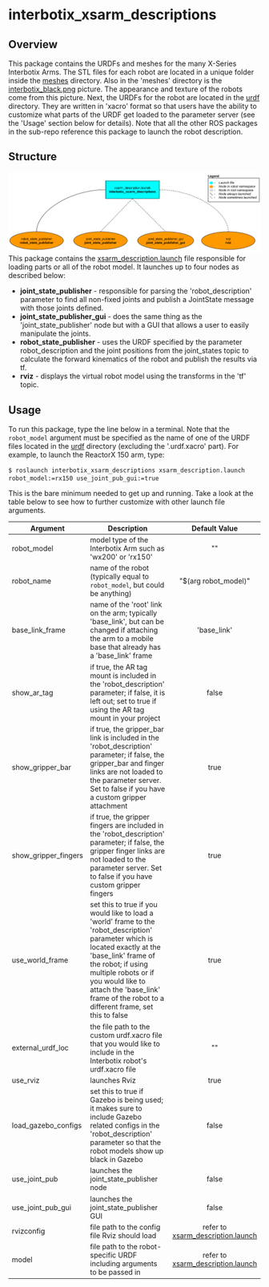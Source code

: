 # interbotix_xsarm_descriptions

## Overview
This package contains the URDFs and meshes for the many X-Series Interbotix Arms. The STL files for each robot are located in a unique folder inside the [meshes](meshes/) directory. Also in the 'meshes' directory is the [interbotix_black.png](meshes/interbotix_black.png) picture. The appearance and texture of the robots come from this picture. Next, the URDFs for the robot are located in the [urdf](urdf/) directory. They are written in 'xacro' format so that users have the ability to customize what parts of the URDF get loaded to the parameter server (see the 'Usage' section below for details). Note that all the other ROS packages in the sub-repo reference this package to launch the robot description.

## Structure
![xsarm_description_flowchart](images/xsarm_description_flowchart.png)
This package contains the [xsarm_description.launch](launch/xsarm_description.launch) file responsible for loading parts or all of the robot model. It launches up to four nodes as described below:
- **joint_state_publisher** - responsible for parsing the 'robot_description' parameter to find all non-fixed joints and publish a JointState message with those joints defined.
- **joint_state_publisher_gui** - does the same thing as the 'joint_state_publisher' node but with a GUI that allows a user to easily manipulate the joints.
- **robot_state_publisher** - uses the URDF specified by the parameter robot_description and the joint positions from the joint_states topic to calculate the forward kinematics of the robot and publish the results via tf.
- **rviz** - displays the virtual robot model using the transforms in the 'tf' topic.

## Usage
To run this package, type the line below in a terminal. Note that the `robot_model` argument must be specified as the name of one of the URDF files located in the [urdf](/urdf) directory (excluding the '.urdf.xacro' part). For example, to launch the ReactorX 150 arm, type:
```
$ roslaunch interbotix_xsarm_descriptions xsarm_description.launch robot_model:=rx150 use_joint_pub_gui:=true
```
This is the bare minimum needed to get up and running. Take a look at the table below to see how to further customize with other launch file arguments.

| Argument | Description | Default Value |
| -------- | ----------- | :-----------: |
| robot_model | model type of the Interbotix Arm such as 'wx200' or 'rx150' | "" |
| robot_name | name of the robot (typically equal to `robot_model`, but could be anything) | "$(arg robot_model)" |
| base_link_frame | name of the 'root' link on the arm; typically 'base_link', but can be changed if attaching the arm to a mobile base that already has a 'base_link' frame| 'base_link' |
| show_ar_tag | if true, the AR tag mount is included in the 'robot_description' parameter; if false, it is left out; set to true if using the AR tag mount in your project | false |
| show_gripper_bar | if true, the gripper_bar link is included in the 'robot_description' parameter; if false, the gripper_bar and finger links are not loaded to the parameter server. Set to false if you have a custom gripper attachment | true |
| show_gripper_fingers | if true, the gripper fingers are included in the 'robot_description' parameter; if false, the gripper finger links are not loaded to the parameter server. Set to false if you have custom gripper fingers | true |
| use_world_frame | set this to true if you would like to load a 'world' frame to the 'robot_description' parameter which is located exactly at the 'base_link' frame of the robot; if using multiple robots or if you would like to attach the 'base_link' frame of the robot to a different frame, set this to false | true |  
| external_urdf_loc | the file path to the custom urdf.xacro file that you would like to include in the Interbotix robot's urdf.xacro file| "" |
| use_rviz | launches Rviz | true |
| load_gazebo_configs | set this to true if Gazebo is being used; it makes sure to include Gazebo related configs in the 'robot_description' parameter so that the robot models show up black in Gazebo | false |
| use_joint_pub | launches the joint_state_publisher node | false |
| use_joint_pub_gui | launches the joint_state_publisher GUI | false |
| rvizconfig | file path to the config file Rviz should load | refer to [xsarm_description.launch](launch/xsarm_description.launch) |
| model | file path to the robot-specific URDF including arguments to be passed in | refer to [xsarm_description.launch](launch/xsarm_description.launch) |

